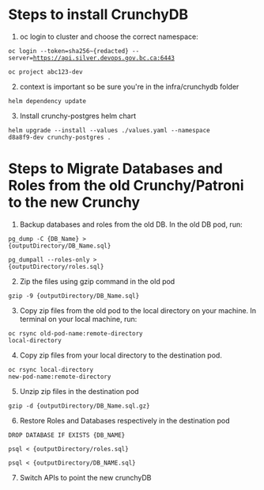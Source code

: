 # Steps to install CrunchyDB

1. oc login to cluster and choose the correct namespace:

<code>oc login --token=sha256~{redacted} --server=https://api.silver.devops.gov.bc.ca:6443</code>

<code>oc project abc123-dev</code>

2. context is important so be sure you're in the infra/crunchydb folder

<code>helm dependency update</code>

3. Install crunchy-postgres helm chart

<code>helm upgrade --install --values ./values.yaml --namespace d8a8f9-dev crunchy-postgres .</code>

# Steps to Migrate Databases and Roles from the old Crunchy/Patroni to the new Crunchy

1. Backup databases and roles from the old DB. In the old DB pod, run:

<code>pg_dump -C {DB_Name} > {outputDirectory/DB_Name.sql}</code>

<code>pg_dumpall --roles-only >  {outputDirectory/roles.sql}</code>

2. Zip the files using gzip command in the old pod

<code>gzip -9 {outputDirectory/DB_Name.sql}</code>

3. Copy zip files from the old pod to the local directory on your machine. In terminal on your local machine, run:

<code>oc rsync old-pod-name:remote-directory local-directory</code>

4. Copy zip files from your local directory to the destination pod.

<code>oc rsync local-directory new-pod-name:remote-directory</code>

5. Unzip zip files in the destination pod

<code>gzip -d {outputDirectory/DB_Name.sql.gz}</code>

6. Restore Roles and Databases respectively in the destination pod

<code>DROP DATABASE IF EXISTS {DB_NAME}</code>

<code>psql < {outputDirectory/roles.sql}</code>

<code>psql < {outputDirectory/DB_NAME.sql}</code>

7. Switch APIs to point the new crunchyDB